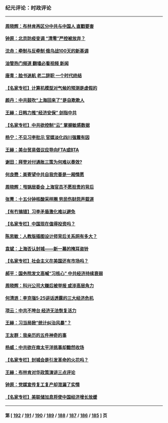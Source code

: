 ### 纪元评论：时政评论
---
#### [周晓辉：布林肯再区分中共与中国人 直戳要害](../../pages/nsc1025/n13752875.md?06060330) 
#### [钟原：北京防疫变调 “清零”严控被放弃？](../../pages/nsc1025/n13752867.md?06060330) 
#### [沈舟：牵制与反牵制 俄乌战100天的新基调](../../pages/nsc1025/n13752582.md?06060330) 
#### [油管热门频道 翻墙必看视频 新闻](ok?06060330)
#### [唐青：脸书迷航 老二辞职 一个时代终结](../../pages/nsc1025/n13752619.md?06060330) 
#### [【名家专栏】计算机模型对气候的预测是虚假的](../../pages/nsc1025/n13752261.md?06060330) 
#### [颜丹：中共鼓吹“上海回来了”是自欺欺人](../../pages/nsc1025/n13752347.md?06060330) 
#### [王赫：日韩力推“经济安保” 剑指中共](../../pages/nsc1025/n13752170.md?06060330) 
#### [【名家专栏】中共欲控制“云” 掌握敏感数据](../../pages/nsc1025/n13751647.md?06060330) 
#### [杨宁：不见习李批示 官媒淡化四川强震有因](../../pages/nsc1025/n13751790.md?06060330) 
#### [王赫：美台贸易倡议应导向FTA或BTA](../../pages/nsc1025/n13751254.md?06060330) 
#### [谢田：拜登对付通胀三策为何难以奏效?](../../pages/nsc1025/n13751205.md?06060330) 
#### [何良懋：美寄望中共自我完善是一厢情愿](../../pages/nsc1025/n13751259.md?06060330) 
#### [周晓辉：甩锅居委会 上海官员不愿担责的背后](../../pages/nsc1025/n13751114.md?06060330) 
#### [张菁：十五分钟核酸采样圈 劳民伤财怨声载道](../../pages/nsc1025/n13751110.md?06060330) 
#### [【有冇搞错】习李矛盾激化难以避免](../../pages/nsc1025/n13750461.md?06060330) 
#### [【名家专栏】中国现在值得投资吗？](../../pages/nsc1025/n13750210.md?06060330) 
#### [陈思敏：人教版插图设计师背后关系网有多大？](../../pages/nsc1025/n13750804.md?06060330) 
#### [袁斌：上海否认封城——新一幕的掩耳盗铃](../../pages/nsc1025/n13750763.md?06060330) 
#### [【名家专栏】社会主义在美国还有市场吗？](../../pages/nsc1025/n13749378.md?06060330) 
#### [郝平：国务院发文高喊“习核心” 中共经济持续衰弱](../../pages/nsc1025/n13750340.md?06060330) 
#### [周晓辉：科兴公司大赚后被举报 或涉高层角力](../../pages/nsc1025/n13750288.md?06060330) 
#### [何清涟：李克强5·25讲话透露的三大经济危机](../../pages/nsc1025/n13750245.md?06060330) 
#### [项云：中共不垮台 经济无法恢复活力](../../pages/nsc1025/n13750166.md?06060330) 
#### [王赫：习当局掀“统计纠治风暴”？](../../pages/nsc1025/n13750111.md?06060330) 
#### [王友群：我亲历的五件神奇的事](../../pages/nsc1025/n13749515.md?06060330) 
#### [杨威：中共欲在南太平洋挑事却黯然收场](../../pages/nsc1025/n13749723.md?06060330) 
#### [【名家专栏】封城会是引发革命的火花吗？](../../pages/nsc1025/n13749374.md?06060330) 
#### [王赫：布林肯对华政策演讲三点评论](../../pages/nsc1025/n13749157.md?06060330) 
#### [钟原：党媒宣传复工复产却泄漏了实情](../../pages/nsc1025/n13749040.md?06060330) 
#### [【名家专栏】美联储加息将使中国经济增长放缓](../../pages/nsc1025/n13748603.md?06060330) 

---
#### 第 [ [192](./192.md?06060330) / [191](./191.md?06060330) / [190](./190.md?06060330) / [189](./189.md?06060330) / [188](./188.md?06060330) / [187](./187.md?06060330) / [186](./186.md?06060330) / [185](./185.md?06060330) ] 页
